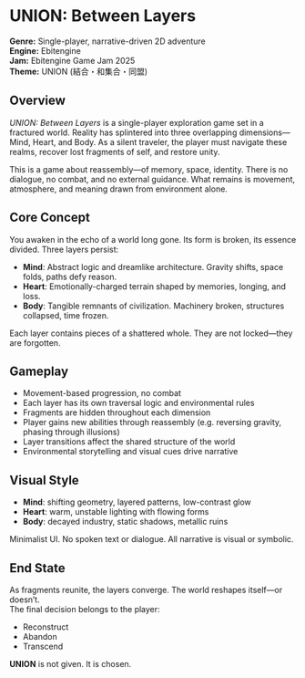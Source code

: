 # UNION: Between Layers

**Genre:** Single-player, narrative-driven 2D adventure  
**Engine:** Ebitengine  
**Jam:** Ebitengine Game Jam 2025  
**Theme:** UNION (結合・和集合・同盟)

## Overview

_UNION: Between Layers_ is a single-player exploration game set in a fractured world. Reality has splintered into three overlapping dimensions—Mind, Heart, and Body. As a silent traveler, the player must navigate these realms, recover lost fragments of self, and restore unity.

This is a game about reassembly—of memory, space, identity. There is no dialogue, no combat, and no external guidance. What remains is movement, atmosphere, and meaning drawn from environment alone.

## Core Concept

You awaken in the echo of a world long gone. Its form is broken, its essence divided. Three layers persist:

- **Mind**: Abstract logic and dreamlike architecture. Gravity shifts, space folds, paths defy reason.
- **Heart**: Emotionally-charged terrain shaped by memories, longing, and loss.
- **Body**: Tangible remnants of civilization. Machinery broken, structures collapsed, time frozen.

Each layer contains pieces of a shattered whole. They are not locked—they are forgotten.

## Gameplay

- Movement-based progression, no combat
- Each layer has its own traversal logic and environmental rules
- Fragments are hidden throughout each dimension
- Player gains new abilities through reassembly (e.g. reversing gravity, phasing through illusions)
- Layer transitions affect the shared structure of the world
- Environmental storytelling and visual cues drive narrative

## Visual Style

- **Mind**: shifting geometry, layered patterns, low-contrast glow
- **Heart**: warm, unstable lighting with flowing forms
- **Body**: decayed industry, static shadows, metallic ruins

Minimalist UI. No spoken text or dialogue. All narrative is visual or symbolic.

## End State

As fragments reunite, the layers converge. The world reshapes itself—or doesn’t.  
The final decision belongs to the player:

- Reconstruct
- Abandon
- Transcend

**UNION** is not given. It is chosen.
